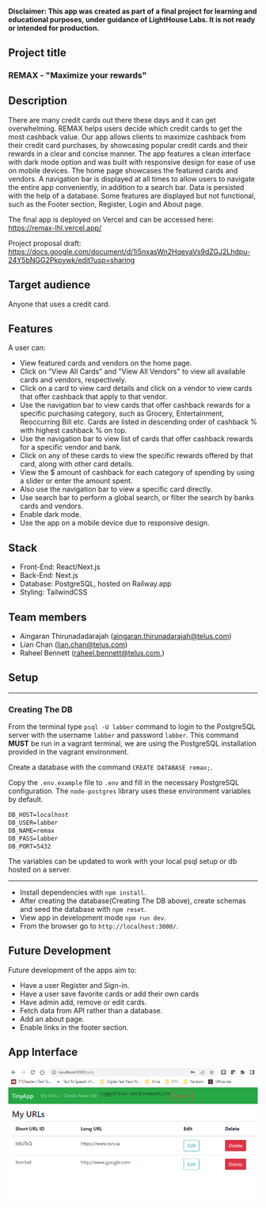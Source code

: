#### Disclaimer: This app was created as part of a final project for learning and educational purposes, under guidance of LightHouse Labs. It is not ready or intended for production.

## Project title

### REMAX - "Maximize your rewards"

## Description

There are many credit cards out there these days and it can get overwhelming. REMAX helps users decide which credit cards to get the most cashback value. Our app allows clients to maximize cashback from their credit card purchases, by showcasing popular credit cards and their rewards in a clear and concise manner. The app features a clean interface with dark mode option and was built with responsive design for ease of use on mobile devices. The home page showcases the featured cards and vendors. A navigation bar is displayed at all times to allow users to navigate the entire app conveniently, in addition to a search bar. Data is persisted with the help of a database. Some features are displayed but not functional, such as the Footer section, Register, Login and About page.

The final app is deployed on Vercel and can be accessed here: https://remax-lhl.vercel.app/

Project proposal draft: https://docs.google.com/document/d/1i5nxasWn2HqeyaVs9dZGJ2Lhdpu-24Y5bNGG2Pkpywk/edit?usp=sharing

## Target audience

Anyone that uses a credit card.

## Features

A user can:

- View featured cards and vendors on the home page.
- Click on "View All Cards" and "View All Vendors" to view all available cards and vendors, respectively.
- Click on a card to view card details and click on a vendor to view cards that offer cashback that apply to that vendor.
- Use the navigation bar to view cards that offer cashback rewards for a specific purchasing category, such as Grocery, Entertainment, Reoccurring Bill etc. Cards are listed in descending order of cashback % with highest cashback % on top.
- Use the navigation bar to view list of cards that offer cashback rewards for a specific vendor and bank.
- Click on any of these cards to view the specific rewards offered by that card, along with other card details.
- View the $ amount of cashback for each category of spending by using a slider or enter the amount spent.
- Also use the navigation bar to view a specific card directly.
- Use search bar to perform a global search, or filter the search by banks cards and vendors.
- Enable dark mode.
- Use the app on a mobile device due to responsive design.

## Stack

- Front-End: React/Next.js
- Back-End: Next.js
- Database: PostgreSQL, hosted on Railway.app
- Styling: TailwindCSS

## Team members

- Aingaran Thirunadadarajah (aingaran.thirunadarajah@telus.com)
- Lian Chan (lian.chan@telus.com)
- Raheel Bennett (raheel.bennett@telus.com,)

## Setup

---

### Creating The DB

From the terminal type `psql -U labber` command to login to the PostgreSQL server with the username `labber` and password `labber`. This command **MUST** be run in a vagrant terminal, we are using the PostgreSQL installation provided in the vagrant environment.

Create a database with the command `CREATE DATABASE remax;`.

Copy the `.env.example` file to `.env` and fill in the necessary PostgreSQL configuration. The `node-postgres` library uses these environment variables by default.

```
DB_HOST=localhost
DB_USER=labber
DB_NAME=remax
DB_PASS=labber
DB_PORT=5432
```

The variables can be updated to work with your local psql setup or db hosted on a server.

---

- Install dependencies with `npm install`.
- After creating the database(Creating The DB above), create schemas and seed the database with `npm reset`.
- View app in development mode `npm run dev`.
- From the browser go to `http://localhost:3000/`.

## Future Development

Future development of the apps aim to:

- Have a user Register and Sign-in.
- Have a user save favorite cards or add their own cards
- Have admin add, remove or edit cards.
- Fetch data from API rather than a database.
- Add an about page.
- Enable links in the footer section.

## App Interface

!["Screenshot of Home1"](https://github.com/raheelbennett/tinyapp/blob/master/docs/urls_page_while_logged_in.PNG?raw=true)
